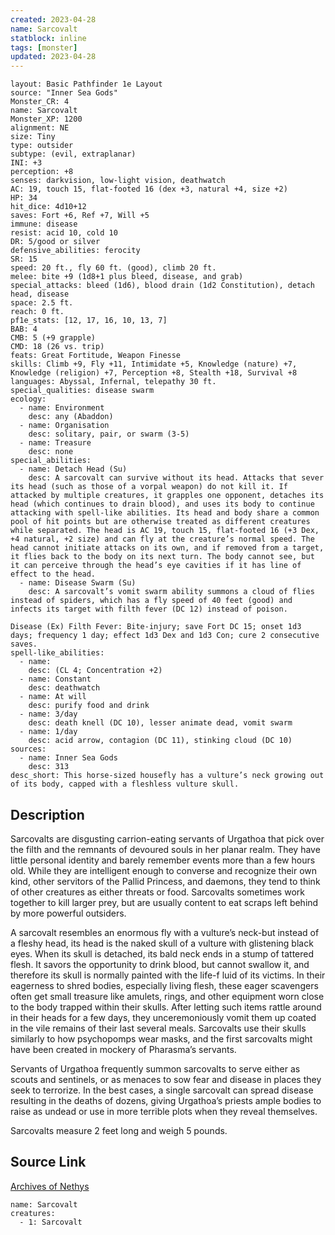 ```yaml
---
created: 2023-04-28
name: Sarcovalt
statblock: inline
tags: [monster]
updated: 2023-04-28
---
```

```statblock
layout: Basic Pathfinder 1e Layout
source: "Inner Sea Gods"
Monster_CR: 4
name: Sarcovalt
Monster_XP: 1200
alignment: NE
size: Tiny
type: outsider
subtype: (evil, extraplanar)
INI: +3
perception: +8
senses: darkvision, low-light vision, deathwatch
AC: 19, touch 15, flat-footed 16 (dex +3, natural +4, size +2)
HP: 34
hit_dice: 4d10+12
saves: Fort +6, Ref +7, Will +5
immune: disease
resist: acid 10, cold 10
DR: 5/good or silver
defensive_abilities: ferocity
SR: 15
speed: 20 ft., fly 60 ft. (good), climb 20 ft.
melee: bite +9 (1d8+1 plus bleed, disease, and grab)
special_attacks: bleed (1d6), blood drain (1d2 Constitution), detach head, disease
space: 2.5 ft.
reach: 0 ft.
pf1e_stats: [12, 17, 16, 10, 13, 7]
BAB: 4
CMB: 5 (+9 grapple)
CMD: 18 (26 vs. trip)
feats: Great Fortitude, Weapon Finesse
skills: Climb +9, Fly +11, Intimidate +5, Knowledge (nature) +7, Knowledge (religion) +7, Perception +8, Stealth +18, Survival +8
languages: Abyssal, Infernal, telepathy 30 ft.
special_qualities: disease swarm
ecology:
  - name: Environment
    desc: any (Abaddon)
  - name: Organisation
    desc: solitary, pair, or swarm (3-5)
  - name: Treasure
    desc: none
special_abilities:
  - name: Detach Head (Su)
    desc: A sarcovalt can survive without its head. Attacks that sever its head (such as those of a vorpal weapon) do not kill it. If attacked by multiple creatures, it grapples one opponent, detaches its head (which continues to drain blood), and uses its body to continue attacking with spell-like abilities. Its head and body share a common pool of hit points but are otherwise treated as different creatures while separated. The head is AC 19, touch 15, flat-footed 16 (+3 Dex, +4 natural, +2 size) and can fly at the creature’s normal speed. The head cannot initiate attacks on its own, and if removed from a target, it flies back to the body on its next turn. The body cannot see, but it can perceive through the head’s eye cavities if it has line of effect to the head.
  - name: Disease Swarm (Su)
    desc: A sarcovalt’s vomit swarm ability summons a cloud of flies instead of spiders, which has a fly speed of 40 feet (good) and infects its target with filth fever (DC 12) instead of poison.

Disease (Ex) Filth Fever: Bite-injury; save Fort DC 15; onset 1d3 days; frequency 1 day; effect 1d3 Dex and 1d3 Con; cure 2 consecutive saves.
spell-like_abilities:
  - name:
    desc: (CL 4; Concentration +2)
  - name: Constant
    desc: deathwatch
  - name: At will
    desc: purify food and drink
  - name: 3/day
    desc: death knell (DC 10), lesser animate dead, vomit swarm
  - name: 1/day
    desc: acid arrow, contagion (DC 11), stinking cloud (DC 10)
sources:
  - name: Inner Sea Gods
    desc: 313
desc_short: This horse-sized housefly has a vulture’s neck growing out of its body, capped with a fleshless vulture skull.
```
## Description
Sarcovalts are disgusting carrion-eating servants of Urgathoa that pick over the filth and the remnants of devoured souls in her planar realm. They have little personal identity and barely remember events more than a few hours old. While they are intelligent enough to converse and recognize their own kind, other servitors of the Pallid Princess, and daemons, they tend to think of other creatures as either threats or food. Sarcovalts sometimes work together to kill larger prey, but are usually content to eat scraps left behind by more powerful outsiders.

A sarcovalt resembles an enormous fly with a vulture’s neck-but instead of a fleshy head, its head is the naked skull of a vulture with glistening black eyes. When its skull is detached, its bald neck ends in a stump of tattered flesh. It savors the opportunity to drink blood, but cannot swallow it, and therefore its skull is normally painted with the life-f luid of its victims. In their eagerness to shred bodies, especially living flesh, these eager scavengers often get small treasure like amulets, rings, and other equipment worn close to the body trapped within their skulls. After letting such items rattle around in their heads for a few days, they unceremoniously vomit them up coated in the vile remains of their last several meals. Sarcovalts use their skulls similarly to how psychopomps wear masks, and the first sarcovalts might have been created in mockery of Pharasma’s servants.

Servants of Urgathoa frequently summon sarcovalts to serve either as scouts and sentinels, or as menaces to sow fear and disease in places they seek to terrorize. In the best cases, a single sarcovalt can spread disease resulting in the deaths of dozens, giving Urgathoa’s priests ample bodies to raise as undead or use in more terrible plots when they reveal themselves.

Sarcovalts measure 2 feet long and weigh 5 pounds.
## Source Link
[Archives of Nethys](https://aonprd.com/MonsterDisplay.aspx?ItemName=Sarcovalt)
```encounter-table
name: Sarcovalt
creatures:
  - 1: Sarcovalt
```
